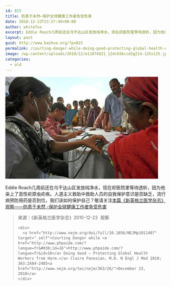 ```yaml
---
id: 815
title: 防患于未然–保护全球健康工作者免受危害
date: 2010-12-23T23:57:49+00:00
author: whitefox
excerpt: Eddie Roach几周前还在乌干达山区发放纯净水，现在却医院里等待透析，因为他染上了恶性疟原虫疟疾。人道主义救助中救助人员的自我保护意识是否缺乏，流行病预防用药是否到位，我们该如何保护自己？
layout: post
guid: http://www.bazhua.org/?p=815
permalink: /courting-danger-while-doing-good-protecting-global-health-workers-from-harm/
image: /wp-content/uploads/2010/12/e11074821_12dcb56ccd2g214-125x125.jpg
categories:
  - old
---
```

<div>
  <p>
    <a href="/wp-content/uploads/2011/01/e11074821_12dcb56ccd2g214.jpg"><img src="/wp-content/uploads/2011/01/e11074821_12dcb56ccd2g214.jpg" alt="" width="480" height="320" /></a>
  </p>
  
  <p>
    Eddie Roach几周前还在乌干达山区发放纯净水，现在却医院里等待透析，因为他染上了恶性疟原虫疟疾。人道主义救助中救助人员的自我保护意识是否缺乏，流行病预防用药是否到位，我们该如何保护自己？敬请关注<a href="http://www.nejm.org/doi/full/10.1056/NEJMp1011407" target="_self">本篇《新英格兰医学杂志》观察——防患于未然 -保护全球健康工作者免受危害</a>
  </p>
  
  <blockquote>
    <div>
      来源：《新英格兰医学杂志》2010-12-23  观察
    </div>
    
    <div>
      <a href="http://www.nejm.org/doi/full/10.1056/NEJMp1011407" target="_self">Courting Danger while <a href="http://www.phpaide.com/?langue=fr&#038;id=16">http://www.phpaide.com/?langue=fr&id=16</a> Doing Good — Protecting Global Health Workers from Harm.</a> Claire Panosian, M.D. N Engl J Med 2010; 363:2484-2485<a href="http://www.nejm.org/toc/nejm/363/26/">December 23, 2010</a>
    </div>
  </blockquote>
</div>
